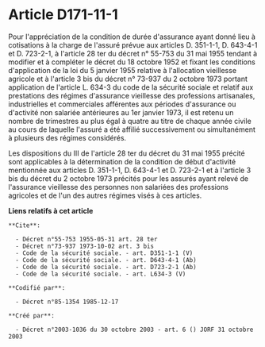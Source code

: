 # Article D171-11-1

Pour l'appréciation de la condition de durée d'assurance ayant donné lieu à cotisations à la charge de l'assuré prévue aux
articles D. 351-1-1, D. 643-4-1 et D. 723-2-1, à l'article 28 ter du décret n° 55-753 du 31 mai 1955 tendant à modifier et à
compléter le décret du 18 octobre 1952 et fixant les conditions d'application de la loi du 5 janvier 1955 relative à
l'allocation vieillesse agricole et à l'article 3 bis du décret n° 73-937 du 2 octobre 1973 portant application de l'article
L. 634-3 du code de la sécurité sociale et relatif aux prestations des régimes d'assurance vieillesse des professions
artisanales, industrielles et commerciales afférentes aux périodes d'assurance ou d'activité non salariée antérieures au 1er
janvier 1973, il est retenu un nombre de trimestres au plus égal à quatre au titre de chaque année civile au cours de
laquelle l'assuré a été affilié successivement ou simultanément à plusieurs des régimes considérés.

Les dispositions du III de l'article 28 ter du décret du 31 mai 1955 précité sont applicables à la détermination de la
condition de début d'activité mentionnée aux articles D. 351-1-1, D. 643-4-1 et D. 723-2-1 et à l'article 3 bis du décret du
2 octobre 1973 précités pour les assurés ayant relevé de l'assurance vieillesse des personnes non salariées des professions
agricoles et de l'un des autres régimes visés à ces articles.

**Liens relatifs à cet article**

	**Cite**:

	  - Décret n°55-753 1955-05-31 art. 28 ter
	  - Décret n°73-937 1973-10-02 art. 3 bis
	  - Code de la sécurité sociale. - art. D351-1-1 (V)
	  - Code de la sécurité sociale. - art. D643-4-1 (Ab)
	  - Code de la sécurité sociale. - art. D723-2-1 (Ab)
	  - Code de la sécurité sociale. - art. L634-3 (V)

	**Codifié par**:

	  - Décret n°85-1354 1985-12-17

	**Créé par**:

	  - Décret n°2003-1036 du 30 octobre 2003 - art. 6 () JORF 31 octobre 2003
